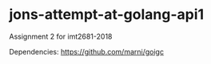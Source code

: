 # jons-attempt-at-golang-api1
Assignment 2 for imt2681-2018


Dependencies:
https://github.com/marni/goigc

